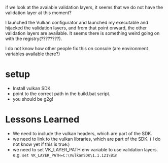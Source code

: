 

if we look at the avaiable validation layers, it seems that we do not have the validation layer at this moment?

I launched the Vulkan configurator and launched my executable and hijacked the validation layers, and from that point onward,
the other validation layers are available. It seems there is something weird going on with the registry(????????).

I do not know how other people fix this on console (are environment variables available there?)


# setup
- Install vulkan SDK
- point to the correct path in the build.bat script.
- you should be g2g!


# Lessons Learned
 
 - We need to include the vulkan headers, which are part of the SDK.
 - we need to link to the vulkan libraries, which are part of the SDK.
 ( I do not know yet if this is true:)
 - we need to set VK_LAYER_PATH env variable to use validation layers. e.g.
 `set VK_LAYER_PATH=C:\VulkanSDK\1.1.121\Bin`